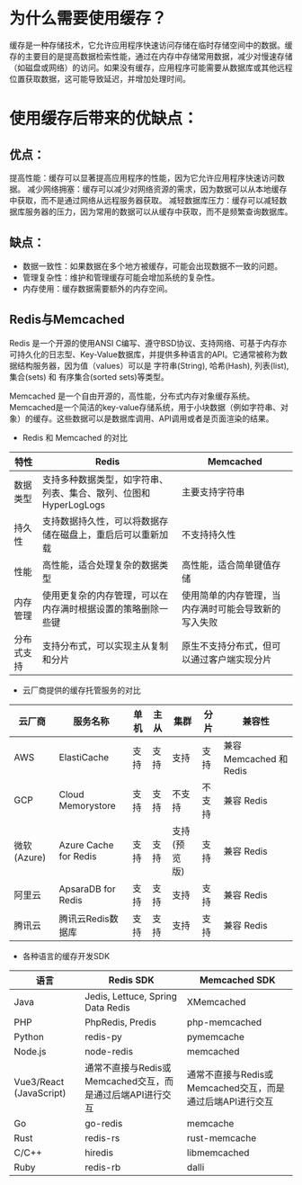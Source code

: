 # 为什么需要使用缓存？

缓存是一种存储技术，它允许应用程序快速访问存储在临时存储空间中的数据。缓存的主要目的是提高数据检索性能，通过在内存中存储常用数据，减少对慢速存储（如磁盘或网络）的访问。如果没有缓存，应用程序可能需要从数据库或其他远程位置获取数据，这可能导致延迟，并增加处理时间。

# 使用缓存后带来的优缺点：

## 优点：

提高性能：缓存可以显著提高应用程序的性能，因为它允许应用程序快速访问数据。
减少网络拥塞：缓存可以减少对网络资源的需求，因为数据可以从本地缓存中获取，而不是通过网络从远程服务器获取。
减轻数据库压力：缓存可以减轻数据库服务器的压力，因为常用的数据可以从缓存中获取，而不是频繁查询数据库。

## 缺点：

* 数据一致性：如果数据在多个地方被缓存，可能会出现数据不一致的问题。
* 管理复杂性：维护和管理缓存可能会增加系统的复杂性。
* 内存使用：缓存数据需要额外的内存空间。

## Redis与Memcached

Redis 是一个开源的使用ANSI C编写、遵守BSD协议、支持网络、可基于内存亦可持久化的日志型、Key-Value数据库，并提供多种语言的API。它通常被称为数据结构服务器，因为值（values）可以是 字符串(String), 哈希(Hash), 列表(list), 集合(sets) 和 有序集合(sorted sets)等类型。

Memcached 是一个自由开源的，高性能，分布式内存对象缓存系统。Memcached是一个简洁的key-value存储系统，用于小块数据（例如字符串、对象）的缓存。这些数据可以是数据库调用、API调用或者是页面渲染的结果。

* Redis 和 Memcached 的对比

| 特性 | Redis | Memcached |
| --- | --- | --- |
| 数据类型 | 支持多种数据类型，如字符串、列表、集合、散列、位图和HyperLogLogs | 主要支持字符串 |
| 持久性 | 支持数据持久性，可以将数据存储在磁盘上，重启后可以重新加载 | 不支持持久性 |
| 性能 | 高性能，适合处理复杂的数据类型 | 高性能，适合简单键值存储 |
| 内存管理 | 使用更复杂的内存管理，可以在内存满时根据设置的策略删除一些键 | 使用简单的内存管理，当内存满时可能会导致新的写入失败 |
| 分布式支持 | 支持分布式，可以实现主从复制和分片 | 原生不支持分布式，但可以通过客户端实现分片 |

* 云厂商提供的缓存托管服务的对比

| 云厂商 | 服务名称 | 单机 | 主从 | 集群 | 分片 | 兼容性 |
| --- | --- | --- | --- | --- | --- | --- |
| AWS | ElastiCache | 支持 | 支持 | 支持 | 支持 | 兼容 Memcached 和 Redis |
| GCP | Cloud Memorystore | 支持 | 支持 | 不支持 | 不支持 | 兼容 Redis |
| 微软 (Azure) | Azure Cache for Redis | 支持 | 支持 | 支持 (预览版) | 支持 | 兼容 Redis |
| 阿里云 | ApsaraDB for Redis | 支持 | 支持 | 支持 | 支持 | 兼容 Redis |
| 腾讯云 | 腾讯云Redis数据库 | 支持 | 支持 | 支持 | 支持 | 兼容 Redis |

* 各种语言的缓存开发SDK

| 语言 | Redis SDK | Memcached SDK |
| --- | --- | --- |
| Java | Jedis, Lettuce, Spring Data Redis | XMemcached |
| PHP | PhpRedis, Predis | php-memcached |
| Python | redis-py | pymemcache |
| Node.js | node-redis | memcached |
| Vue3/React (JavaScript) | 通常不直接与Redis或Memcached交互，而是通过后端API进行交互 | 通常不直接与Redis或Memcached交互，而是通过后端API进行交互 |
| Go | go-redis | memcache |
| Rust | redis-rs | rust-memcache |
| C/C++ | hiredis | libmemcached |
| Ruby | redis-rb | dalli |

